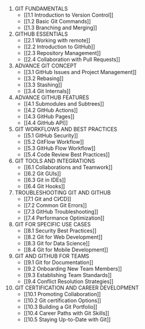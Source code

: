 1. GIT FUNDAMENTALS
	- [[1.1 Introduction to Version Control]]
	- [[1.2 Basic Git Commands]]
	- [[1.3 Branching and Merging]]
2. GITHUB ESSENTIALS
	- [[2.1 Working with remote]]
	- [[2.2 Introduction to GitHub]]
	- [[2.3 Repository Management]]
	- [[2.4 Collaboration with Pull Requests]]
3. ADVANCE GIT CONCEPT
	- [[3.1 GitHub Issues and Project Management]]
	- [[3.2 Rebasing]]
	- [[3.3 Stashing]]
	- [[3.4 Git Internals]]
4. ADVANCE GITHUB FEATURES
	- [[4.1 Submodules and Subtrees]]
	- [[4.2 GitHub Actions]]
	- [[4.3 GitHub Pages]]
	- [[4.4 GitHub API]]
5. GIT WORKFLOWS AND BEST PRACTICES
	- [[5.1 GitHub Security]]
	- [[5.2 GitFlow Workflow]]
	- [[5.3 GitHub Flow Workflow]]
	- [[5.4 Code Review Best Practices]]
6. GIT TOOLS AND INTEGRATIONS
	- [[6.1 Collaborations and Teamwork]]
	- [[6.2 Git GUIs]]
	- [[6.3 Git in IDEs]]
	- [[6.4 Git Hooks]]
7. TROUBLESHOOTING GIT AND GITHUB
	- [[7.1 Git and CI⁄CD]]
	- [[7.2 Common Git Errors]]
	- [[7.3 GitHub Troubleshooting]]
	- [[7.4 Performance Optimization]]
8. GIT FOR SPECIFIC USE CASES
	- [[8.1 Security Best Practices]]
	- [[8.2 Git for Web Development]]
	- [[8.3 Git for Data Science]]
	- [[8.4 Git for Mobile Development]]
9. GIT AND GITHUB FOR TEAMS
	- [[9.1 Git for Documentation]]
	- [[9.2 Onboarding New Team Members]]
	- [[9.3 Establishing Team Standards]]
	- [[9.4 Conflict Resolution Strategies]]
10. GIT CERTIFICATION AND CAREER DEVELOPMENT
	- [[10.1 Promoting Collaboration]]
	- [[10.2 Git certification Options]]
	- [[10.3 Building a Git Portfolio]]
	- [[10.4 Career Paths with Git Skills]]
	- [[10.5 Staying Up-to-Date with Git]]

